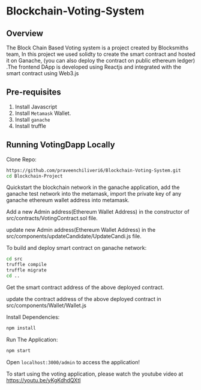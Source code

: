 Blockchain-Voting-System
=======
## Overview
The Block Chain Based Voting system is a project created by Blocksmiths team, In this project we used solidty to create the smart contract
and hosted it on Ganache, (you can also deploy the contract on public ethereum ledger) .The frontend DApp is developed using Reactjs and integrated with the smart contract using Web3.js


## Pre-requisites
1. Install Javascript
2. Install `Metamask` Wallet.
3. Install `ganache` 
4. Install truffle
   
## Running VotingDapp Locally

Clone Repo: 

```sh
https://github.com/praveenchiliveri6/Blockchain-Voting-System.git
cd Blockchain-Project
```

Quickstart the blockchain network in the ganache application, add the ganache test network into the metamask, import the private key of any ganache ethereum wallet address into metamask.

Add a new Admin address(Ethereum Wallet Address) in the constructor of src/contracts/VotingContract.sol file.

update new Admin address(Ethereum Wallet Address) in the src/components/updateCandidate/UpdateCandi.js file.

To build and deploy smart contract on ganache network:
```sh
cd src
truffle compile
truffle migrate
cd ..
```

Get the smart contract address of the above deployed contract.

update the contract address of the above deployed contract in src/components/Wallet/Wallet.js

Install Dependencies:

```sh
npm install
```

Run The Application:

```sh
npm start
```

 Open `localhost:3000/admin` to access the application!

To start using the voting application, please watch the youtube video at https://youtu.be/yKgKdhdQXtI


